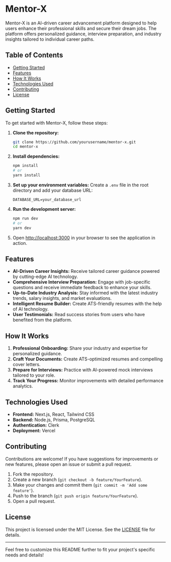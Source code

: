 # Mentor-X

Mentor-X is an AI-driven career advancement platform designed to help users enhance their professional skills and secure their dream jobs. The platform offers personalized guidance, interview preparation, and industry insights tailored to individual career paths.

## Table of Contents

- [Getting Started](#getting-started)
- [Features](#features)
- [How It Works](#how-it-works)
- [Technologies Used](#technologies-used)
- [Contributing](#contributing)
- [License](#license)

## Getting Started

To get started with Mentor-X, follow these steps:

1. **Clone the repository:**
   ```bash
   git clone https://github.com/yourusername/mentor-x.git
   cd mentor-x
   ```

2. **Install dependencies:**
   ```bash
   npm install
   # or
   yarn install
   ```

3. **Set up your environment variables:**
   Create a `.env` file in the root directory and add your database URL:
   ```
   DATABASE_URL=your_database_url
   ```

4. **Run the development server:**
   ```bash
   npm run dev
   # or
   yarn dev
   ```

5. Open [http://localhost:3000](http://localhost:3000) in your browser to see the application in action.

## Features

- **AI-Driven Career Insights:** Receive tailored career guidance powered by cutting-edge AI technology.
- **Comprehensive Interview Preparation:** Engage with job-specific questions and receive immediate feedback to enhance your skills.
- **Up-to-Date Industry Analysis:** Stay informed with the latest industry trends, salary insights, and market evaluations.
- **Intelligent Resume Builder:** Create ATS-friendly resumes with the help of AI technology.
- **User Testimonials:** Read success stories from users who have benefited from the platform.

## How It Works

1. **Professional Onboarding:** Share your industry and expertise for personalized guidance.
2. **Craft Your Documents:** Create ATS-optimized resumes and compelling cover letters.
3. **Prepare for Interviews:** Practice with AI-powered mock interviews tailored to your role.
4. **Track Your Progress:** Monitor improvements with detailed performance analytics.

## Technologies Used

- **Frontend:** Next.js, React, Tailwind CSS
- **Backend:** Node.js, Prisma, PostgreSQL
- **Authentication:** Clerk
- **Deployment:** Vercel

## Contributing

Contributions are welcome! If you have suggestions for improvements or new features, please open an issue or submit a pull request.

1. Fork the repository.
2. Create a new branch (`git checkout -b feature/YourFeature`).
3. Make your changes and commit them (`git commit -m 'Add some feature'`).
4. Push to the branch (`git push origin feature/YourFeature`).
5. Open a pull request.

## License

This project is licensed under the MIT License. See the [LICENSE](LICENSE) file for details.

---

Feel free to customize this README further to fit your project's specific needs and details!